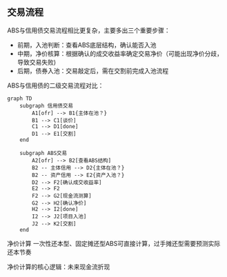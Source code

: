 ## 交易流程
ABS与信用债交易流程相比更复杂，主要多出三个重要步骤：
- 前期，入池判断：查看ABS底层结构，确认能否入池
- 中期，净价核算：根据确认的成交收益率确定交易净价（可能出现净价分歧，导致交易失败)
- 后期，债券入池：交易敲定后，需在交割前完成入池流程


ABS与信用债的二级交易流程对比：

```mermaid
graph TD
    subgraph 信用债交易
        A1[ofr] --> B1{主体在池？}
        B1 --> C1[谈价]
        C1 --> D1[done]
        D1 --> E1[交割]
    end

    subgraph ABS交易
        A2[ofr] --> B2[查看ABS结构]
        B2 -- 主体信用 --> D2{主体在池？}
        B2 -- 资产信用 --> E2{资产入池？}
        D2 --> F2[确认成交收益率]
        E2 --> F2
        F2 --> G2[现金流测算]
        G2 --> H2[确认净价]
        H2 --> I2[done]
        I2 --> J2[项目入池]
        J2 --> K2[交割]
    end
```

净价计算
一次性还本型、固定摊还型ABS可直接计算，过手摊还型需要预测实际还本节奏

净价计算的核心逻辑：未来现金流折现